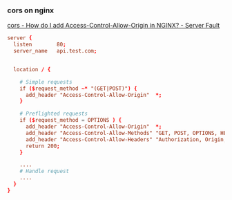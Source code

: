 ###  cors on nginx


[cors - How do I add Access-Control-Allow-Origin in NGINX? - Server Fault](https://serverfault.com/questions/162429/how-do-i-add-access-control-allow-origin-in-nginx "cors - How do I add Access-Control-Allow-Origin in NGINX? - Server Fault")


 

```conf
server {
  listen        80;
  server_name   api.test.com;


  location / {

    # Simple requests
    if ($request_method ~* "(GET|POST)") {
      add_header "Access-Control-Allow-Origin"  *;
    }

    # Preflighted requests
    if ($request_method = OPTIONS ) {
      add_header "Access-Control-Allow-Origin"  *;
      add_header "Access-Control-Allow-Methods" "GET, POST, OPTIONS, HEAD";
      add_header "Access-Control-Allow-Headers" "Authorization, Origin, X-Requested-With, Content-Type, Accept";
      return 200;
    }

    ....
    # Handle request
    ....
  }
}
```
